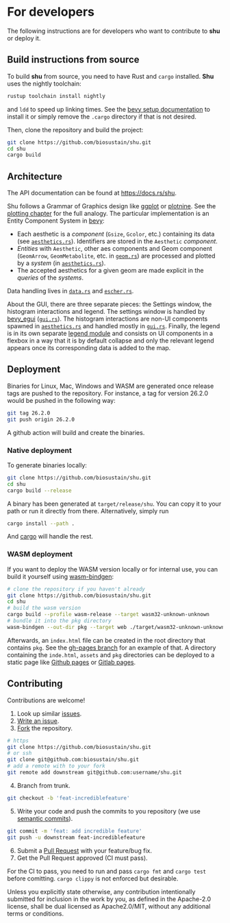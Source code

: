 # For developers

The following instructions are for developers who want to contribute to **shu** or deploy it.

## Build instructions from source

To build **shu** from source, you need to have Rust and `cargo` installed.
**Shu** uses the nightly toolchain: 

```bash
rustup toolchain install nightly
```

and `ldd` to speed up linking times. See the [bevy setup documentation](https://bevyengine.org/learn/book/getting-started/setup/#enable-fast-compiles-optional) to
install it or simply remove the `.cargo` directory if that is not desired.

Then, clone the repository and build the project:

```bash
git clone https://github.com/biosustain/shu.git
cd shu
cargo build
```

## Architecture

The API documentation can be found at https://docs.rs/shu.

Shu follows a Grammar of Graphics design like [ggplot](https://ggplot2.tidyverse.org/) or [plotnine](https://plotnine.readthedocs.io/en/stable/index.html). See the
[plotting chapter](plotting.md) for the full analogy. The
particular implementation is an Entity Component System in [bevy](https://bevyengine.org/):

* Each aesthetic is a *component* (`Gsize`, `Gcolor`, etc.) containing its data (see [`aesthetics.rs`](https://github.com/biosustain/shu/tree/master/src/aesthetics.rs)). Identifiers are stored in the `Aesthetic` *component*.
* *Entities* with `Aesthetic`, other aes components and Geom component (`GeomArrow`, `GeomMetabolite`, etc. in [`geom.rs`](https://github.com/biosustain/shu/tree/master/src/geom.rs)) are processed and plotted by a *system* (in [`aesthetics.rs`](https://github.com/biosustain/shu/tree/master/src/aesthetics.rs)).
* The accepted aesthetics for a given geom are made explicit in the *queries* of the *systems*.

Data handling lives in [`data.rs`](https://github.com/biosustain/shu/tree/master/src/data.rs) and [`escher.rs`](https://github.com/biosustain/shu/tree/master/src/escher.rs).

About the GUI, there are three separate pieces: the Settings window, the
histogram interactions and legend. The settings window is handled by [bevy_egui](https://github.com/mvlabat/bevy_egui)
([`gui.rs`](https://github.com/biosustain/shu/tree/master/src/gui.rs)). The histogram interactions are non-UI components spawned in
[`aesthetics.rs`](https://github.com/biosustain/shu/tree/master/src/aesthetics.rs) and handled mostly in [`gui.rs`](https://github.com/biosustain/shu/tree/master/src/gui.rs). Finally, the legend is in its
own separate [legend module](https://github.com/biosustain/shu/tree/master/src/legend) and consists on UI components in a flexbox in a
way that it is by default collapse and only the relevant legend appears once
its corresponding data is added to the map.

## Deployment

Binaries for Linux, Mac, Windows and WASM are generated once release tags are pushed to the repository. For instance, a tag for version 26.2.0 would be pushed in the following way:

```bash
git tag 26.2.0
git push origin 26.2.0
```

A github action will build and create the binaries.

### Native deployment

To generate binaries locally:

```bash
git clone https://github.com/biosustain/shu.git
cd shu
cargo build --release
```

A binary has been generated at `target/release/shu`. You can copy it to your path or run it directly from there. Alternatively, simply run

```bash
cargo install --path .
```

And [cargo](https://doc.rust-lang.org/cargo/getting-started/installation.html) will handle the rest.

### WASM deployment

If you want to deploy the WASM version locally or for internal use, you can build it yourself using [wasm-bindgen](https://rustwasm.github.io/wasm-bindgen/reference/cli.html):

```bash
# clone the repository if you haven't already
git clone https://github.com/biosustain/shu.git
cd shu
# build the wasm version
cargo build --profile wasm-release --target wasm32-unknown-unknown
# bundle it into the pkg directory
wasm-bindgen --out-dir pkg --target web ./target/wasm32-unknown-unknown/wasm-release/shu.wasm
```

Afterwards, an `index.html` file can be created in the root directory that
contains `pkg`. See the [gh-pages branch](https://github.com/biostain/shu/tree/gh-pages) for an example of that. A directory
containing the `inde.html`, `assets` and `pkg` directories can be deployed to a
static page like [Github pages](https://pages.github.com/) or [Gitlab pages](https://docs.gitlab.com/ee/user/project/pages/).

## Contributing

Contributions are welcome!

1. Look up similar [issues](https://github.com/biosustain/shu/issues).
2. [Write an issue](https://github.com/biosustain/shu/issues/new).
3. [Fork](https://docs.github.com/en/enterprise/2.13/user/articles/fork-a-repo) the repository.

```bash
# https
git clone https://github.com/biosustain/shu.git
# or ssh
git clone git@github.com:biosustain/shu.git
# add a remote with to your fork
git remote add downstream git@github.com:username/shu.git
```

4. Branch from trunk.

```bash
git checkout -b 'feat-incrediblefeature'
```

5. Write your code and push the commits to you repository (we use [semantic commits](https://seesparkbox.com/foundry/semantic_commit_messages)).

```bash
git commit -m 'feat: add incredible feature'
git push -u downstream feat-incrediblefeature
```

6. Submit a [Pull Request](https://github.com/biosustain/shu/pulls) with your feature/bug fix.
7. Get the Pull Request approved (CI must pass).  

For the CI to pass, you need to run and pass `cargo fmt` and `cargo test`
before comitting. `cargo clippy` is not enforced but desirable.

Unless you explicitly state otherwise, any contribution intentionally submitted
for inclusion in the work by you, as defined in the Apache-2.0 license, shall
be dual licensed as Apache2.0/MIT, without any additional terms or conditions.
